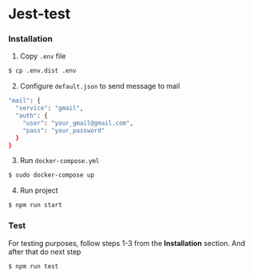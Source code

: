 # Jest-test

### Installation

1. Copy `.env` file
```sh
$ cp .env.dist .env
```
2. Configure `default.json` to send message to mail
```sh
"mail": {
  "service": "gmail",
  "auth": {
    "user": "your_gmail@gmail.com",
    "pass": "your_password"
  }
}
```
3. Run `docker-compose.yml`
```sh
$ sudo docker-compose up
```
4. Run project
```sh
$ npm run start
```

### Test

For testing purposes, follow steps 1-3 from the **Installation** section. And after that do next step
```sh
$ npm run test
```